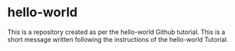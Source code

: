 # hello-world
This is a repository created as per the hello-world Github tutorial.
This is a short message written following the instructions of the hello-world Tutorial.
